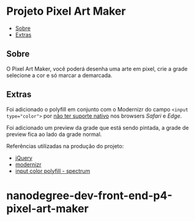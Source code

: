 # Projeto Pixel Art Maker

<!-- // ## Table of Contents -->

* [Sobre](#Sobre)
* [Extras](#Extras)

## Sobre

O Pixel Art Maker, você poderá desenha uma arte em pixel, crie a grade selecione a cor e só marcar a demarcada.

## Extras

Foi adicionado o polyfill em conjunto com o Modernizr do campo `<input type="color">` por [não ter suporte nativo](https://caniuse.com/#search=color) nos browsers *Safari* e *Edge*.

Foi adicionado um preview da grade que está sendo pintada, a grade de preview fica ao lado da grade normal.

Referências utilizadas na produção do projeto:
  * [jQuery](https://jquery.com/)
  * [modernizr](https://modernizr.com/)
  * [input color polyfill - spectrum](https://bgrins.github.io/spectrum/)

# nanodegree-dev-front-end-p4-pixel-art-maker
